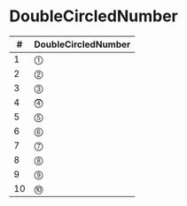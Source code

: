 # DoubleCircledNumber

| #  | DoubleCircledNumber |
|----|---------------------|
| 1  | ⓵                   |
| 2  | ⓶                   |
| 3  | ⓷                   |
| 4  | ⓸                   |
| 5  | ⓹                   |
| 6  | ⓺                   |
| 7  | ⓻                   |
| 8  | ⓼                   |
| 9  | ⓽                   |
| 10 | ⓾                   |
